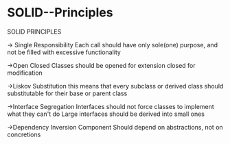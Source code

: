 # SOLID--Principles

SOLID PRINCIPLES

-> Single Responsibility
Each call should have only sole(one) purpose,
and not be filled with excessive functionality


->Open Closed
Classes should be opened for extension
closed for modification


->Liskov Substitution
this means that every subclass or derived class should
substitutable for their base or parent class


->Interface Segregation
Interfaces should not force classes to implement what they can't do
Large interfaces should be derived into small ones


->Dependency Inversion
Component Should depend on abstractions,
not on concretions
